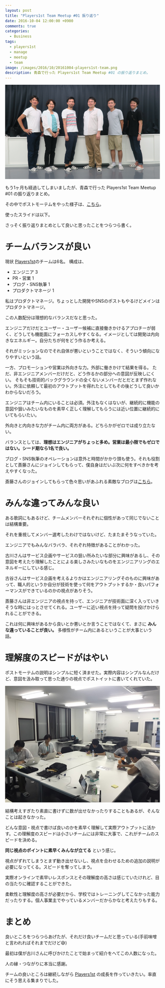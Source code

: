 ```yaml
---
layout: post
title: "Players1st Team Meetup #01 振り返り"
date: 2016-10-04 12:00:00 +0900
comments: true
categories:
  - Business
tags:
  - players1st
  - manage
  - meetup
  - team
image: /images/2016/10/20161004-players1st-team.png
description: 青森で行った Players1st Team Meetup #01 の振り返りまとめ。
---
```

[Players1st]: https://players1.st/


![Players1st Team](/images/2016/10/20161004-players1st-team.png)

もう1ヶ月も経過してしまいましたが、青森で行った Players1st Team Meetup #01 の振り返りまとめ。

その中でポストモーテムをやった様子は、[こちら](/2016/09/06/postmortem/)。

使ったスライドは以下。

<script async class="speakerdeck-embed" data-id="7ceb6d24dee043b7914cadd7d70e1bc2" data-ratio="1.33333333333333" src="//speakerdeck.com/assets/embed.js"></script>

さっそく振り返りまとめとして良いと思ったことをつらつら書く。

<!-- more -->

# チームバランスが良い

現状 [Players1st][]のチームは6名。
構成は、

- エンジニア 3
- PR・営業 1
- ブログ・SNS執筆 1
- プロダクトマネージ 1

私はプロダクトマネージ。ちょっとした開発やSNSのポストもやるけどメインはプロダクトマネージ。  

この人数配分は理想的なバランスだなと思った。

エンジニアだけだとユーザー・ユーザー候補に直接働きかけるアプロチーが弱く、どうしても機能面にフォーカスしやすくなる。イメージとしては開発は内向きなエネルギー。自分たちが何をどう作るか考える。

それがミッションなのでそれ自体が悪いということではなく、そういう傾向になりやすいという話。

一方、プロモーションや営業は外向きな力。外部に働きかけて結果を得る。
ただ、非エンジニアメンバーだけだと、どう作るかの部分への意図が反映しにくい。
そもそも技術的バックグラウンドの全くないメンバーだとだとまず作れない。外注に依頼して最初のアウトプットを得れたとしてもその後どうして良いかわからないだろう。

エンジニアはチーム内にいることは必須。外注もなくはないが、継続的に機能の意図や狙いみたいなものを素早く正しく理解してもらうには近い位置に継続的にいてもらいたい。

外向きと内向きな力がチーム内に両方がある。どちらかがゼロでは成り立たない。

バランスとしては、**理想はエンジニアがちょっと多め。営業は最小限でもゼロではない。シード期なら1名で良い。**

ブログ・SNS執筆のオペレーションは意外と時間がかかり頭も使う。それも役割として斎藤さんにジョインしてもらって、僕自身はだいぶ次に何をすべきかを考えやすくなった。

斎藤さんのジョインしてもらって色々思いがあふれる素敵なブログは[こちら](http://saitoumikako.com/blog/0916Players1st.html)。

# みんな違ってみんな良い

ある歌詞にもあるけど、チームメンバーそれぞれに個性があって同じでないことは結構重要。

それを重視してメンバー選考したわけではないけど、たまたまそうなっていた。

エンジニアでもみんなバラバラ、それぞれ特徴があることがわかった。

古川さんはサービス企画やサービスの狙い所みたいな部分に興味があるし、その意図を考えたり理解したことによる楽しさみたいなものをエンジニアリングのエネルギーにしている感じ。

古谷さんはサービス企画を考えるよりかはエンジニアリングそのものに興味があって、職人的というか自分が技術を使って何をアウトプットするか・良いパフォーマンスができているのかの視点がありそう。

斎藤さんは非エンジニアの視点を持って、エンジニアが技術面に深く入っていきそうな時にはっとさせてくれる。ユーザーに近い視点を持って疑問を投げかけられることができる。

これは何に興味があるから良いとか悪いとか言うことではなくて、まさに **みんな違っていることが良い。** 多様性がチーム内にあるということが大事という話。

# 理解度のスピードがはやい

ポストモーテムの説明はシンプルに短く済ませた。実際内容はシンプルなんだけど、意図を汲み取って思った通りの視点でポストイットに書いてくれていた。

![Speed](/images/2016/10/20161004-players1st-team-thinking.JPG)

結構考えすぎたり素直に書けずに数が出せなかったりすることもあるが、そんなことは起きなかった。

どんな意図・視点で書けば良いのかを素早く理解して実際アウトプットに活かす。この理解度のスピードは小さいチームには非常に大事で、これがチームのスピードを決める。

**同じ視点のポイントに素早くみんなが立てる** という感じ。

視点がずれてしまうとまず動き出せないし、視点を合わせるための追加の説明が必要になってくる。スピードを奪ってしまう。

実際オンラインで素早いレスポンスとその理解度の高さは感じていたけれど、目の当たりに確認することができた。

柔軟性と理解度の高さが必要だから、学校ではトレーニングしてこなかった能力だったりする。個人事業主でやっているメンバーだからかなと考えたりもする。

# まとめ

良いところをつらつらあげたが、それだけ良いチームだと思っている(手前味噌と言われればそれまでだけど😅)

最初は僕が古川さんに呼びかけたことで始まって紹介をへてこの人数になった。

人の縁・つながりに本当に感謝。

チームの良いところは継続しながら [Players1st][] の成長を作っていきたい。率直にそう思える集まりでした。